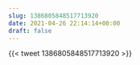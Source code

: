 ```yaml
---
slug: 1386805848517713920
date: 2021-04-26 22:14:14+00:00
draft: false
---
```


{{< tweet 1386805848517713920 >}}
